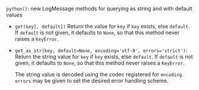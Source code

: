 `python()`: new LogMessage methods for querying as string and with default values

- `get(key[, default])`
  Return the value for `key` if `key` exists, else `default`. If `default` is
  not given, it defaults to `None`, so that this method never raises a
  `KeyError`.


- `get_as_str(key, default=None, encoding='utf-8', errors='strict')`:
  Return the string value for `key` if `key` exists, else `default`.
  If `default` is not given, it defaults to `None`, so that this method never
  raises a `KeyError`.

  The string value is decoded using the codec registered for `encoding`.
  `errors` may be given to set the desired error handling scheme.
